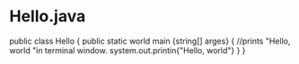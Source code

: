 # Hello.java
public class Hello {
  public static world main {string[] arges} {
  //prints "Hello, world "in terminal window.
  system.out.printin{"Hello, world"}
  }
}
